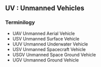 ## UV : Unmanned Vehicles



### Terminilogy
- UAV Unmanned Aerial Vehicle
- USV Unmanned Surface Vehicle
- UUV Unmanned Underwater Vehicle
- USV Unmanned Spacecraft Vehicle
- USGV Unmanned Space Ground Vehicle
- UGV Unmanned Ground Vehicle


